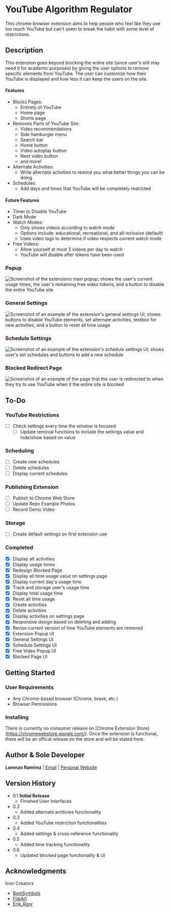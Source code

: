 # YouTube Algorithm Regulator

This chrome browser extension aims to help people who feel like they use too much YouTube but can't seem to break the habit with some level of restrictions.

## Description

This extension goes beyond blocking the entire site (since user's still may need it for academic purposes) by giving the user options to remove specific elements from YouTube. The user can customize how their YouTube is displayed and how less it can keep the users on the site.

#### Features

- Blocks Pages:
  - Entirety of YouTube
  - Home page
  - Shorts page
- Removes Parts of YouTube Site:
  - Video recommendations
  - Side hamburger menu
  - Search bar
  - Home button
  - Video autoplay button
  - Next video button
  - and more!
- Alternate Activities:
  - Write alternate activities to remind you what better things you can be doing
- Schedules:
  - Add days and times that YouTube will be completely restricted

#### Future Features

- Timer to Disable YouTube
- Dark Mode
- Watch Modes:
  - Only shows videos according to watch mode
  - Options include: educational, recreational, and all-inclusive (default)
  - Uses video tags to determine if video respects current watch mode
- Free Videos:
  - Allow yourself at most 3 videos per day to watch
  - YouTube will disable after tokens have been used

### Popup

![Screenshot of the extensions main popup; shows the user's current usage times, the user's remaining free video tokens, and a button to disable the entire YouTube site](/images/ui-popup.png)

### General Settings

![Screenshot of an example of the extension's general settings UI; shows buttons to disable YouTube elements, set alternate activities, textbox for new activities, and a button to reset all time usage](/images/ui-general-settings.png)

### Schedule Settings

![Screenshot of an example of the extension's schedule settings UI; shows user's set schedules and buttons to add a new schedule](/images/ui-schedule-settings.png)

### Blocked Redirect Page

![Screenshot of an example of the page that the user is redirected to when they try to use YouTube when it the entire site is blocked](/images/ui-blocked-page.png)

<!-- ### Free Video Popup

![Screenshot of a popup to tell the extension that the user is going to spend a free video token on the video they're current watching](/images/ui-free-videos-popup.png) -->

## To-Do

### YouTube Restrictions

- [ ] Check settings every time the window is focused
  - [ ] Update removal functions to include the settings value and hide/show based on value

### Scheduling

- [ ] Create new schedules
- [ ] Delete schedules
- [ ] Display current schedules

### Publishing Extension

- [ ] Publish to Chrome Web Store
- [ ] Update Repo Example Photos
- [ ] Record Demo Video

### Storage

- [ ] Create default settings on first extension use

<!-- ### Free Video Tokens

- [ ] Free video count popup
- [ ] Handle free video tokenization
      -->

### Completed

- [x] Display alt activities
- [x] Display usage times
- [x] Redesign Blocked Page
- [x] Display all time usage value on settings page
- [x] Display current day's usage time
- [x] Track and storage user's usage time
- [x] Display total usage time
- [x] Reset all time usage
- [x] Create activities
- [x] Delete activities
- [x] Display activities on settings page
- [x] Responsive design based on deleting and adding
- [x] Revise current version of how YouTube elements are removed
- [x] Extension Popup UI
- [x] General Settings UI
- [x] Schedule Settings UI
- [x] Free Video Popup UI
- [x] Blocked Page UI

## Getting Started

### User Requirements

- Any Chrome-based browser (Chrome, brave, etc.)
- Browser Permissions

### Installing

There is currently no consumer release on [Chrome Extension Store] (https://chromewebstore.google.com/).
Once the extension is functional, there will be an offical release on the store and will be stated here.

## Author & Sole Developer

**Lorenzo Ramirez** | [Email](mailto:lorenzoramirez122@gmail.com) | [Personal Website](https://lorenzoramirezjr.com)

## Version History

- 0.1 **Initial Release**
  - Finished User Interfaces
- 0.2
  - Added alternate actitivies functionality
- 0.3
  - Added YouTube restriction functionalities
- 0.4
  - Added settings & cross-reference functionality
- 0.5
  - Added time tracking functionality
- 0.6
  - Updated blocked page functionality & UI

## Acknowledgments

Icon Creators

- [BomSymbols](https://creativemarket.com/BomSymbols)
- [FlatArt](https://www.freepik.com/author/flatart)
- [Erik_Rgnr](https://www.iconfinder.com/Erik_Rgnr)
